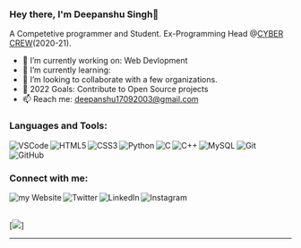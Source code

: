 ### Hey there, I'm Deepanshu Singh👋 

A Competetive programmer and Student. Ex-Programming Head @[CYBER CREW](https://cybercrew.sajs.co.in/index.htm)(2020-21). 



- 🔭 I’m currently working on: Web Devlopment
- 🌱 I’m currently learning: 
- 👯 I’m looking to collaborate with a few organizations.
- 🥅 2022 Goals: Contribute to Open Source projects
- 📫 Reach me: deepanshu17092003@gmail.com 


### Languages and Tools:

<img align="left" alt="VSCode" src="https://img.shields.io/badge/Visual%20Studio%20Code-0078d7.svg?style=for-the-badge&logo=visual-studio-code&logoColor=white"/>
<img align="left" alt="HTML5" src="https://img.shields.io/badge/HTML5-E34F26?style=for-the-badge&logo=html5&logoColor=white" />
<img align="left" alt="CSS3" src="https://img.shields.io/badge/CSS3-1572B6?style=for-the-badge&logo=css3&logoColor=white" />
<img align="left" alt="Python" src="https://img.shields.io/badge/python%20-%2314354C.svg?&style=for-the-badge&logo=python&logoColor=white"/>
<img align="left" alt="C" src="https://img.shields.io/badge/C-00599C?style=for-the-badge&logo=c&logoColor=white"/>
<img align="left" alt="C++" src="https://img.shields.io/badge/c++%20-%2300599C.svg?&style=for-the-badge&logo=c%2B%2B&ogoColor=white"/>
<img align="left" alt="MySQL"  src="https://img.shields.io/badge/MySQL-00000F?style=for-the-badge&logo=mysql&logoColor=white"/> 
<img align="left" alt="Git" src="https://img.shields.io/badge/Git-F05032?style=for-the-badge&logo=git&logoColor=white" />
<img align="left" alt="GitHub" src="https://img.shields.io/badge/github%20-%23121011.svg?&style=for-the-badge&logo=github&logoColor=white"/>

<br />

<br />

### Connect with me:

[<img align="left" alt="my Website" src="https://img.shields.io/badge/website-000000?style=for-the-badge&logo=About.me&logoColor=white" />][website]
[<img align="left" alt="Twitter" src="https://img.shields.io/badge/Twitter-1DA1F2?style=for-the-badge&logo=twitter&logoColor=white" />][twitter]
[<img align="left" alt="LinkedIn" src="https://img.shields.io/badge/LinkedIn-0077B5?style=for-the-badge&logo=linkedin&logoColor=white" />][linkedin]
[<img align="left" alt="Instagram" src="https://img.shields.io/badge/Instagram-E4405F?style=for-the-badge&logo=instagram&logoColor=white" />][instagram]

<br />


<br />


[<img src="https://github-readme-stats.vercel.app/api?username=singhdeepanshu17" />]


---


[website]: https://https://singhdeepanshu17.github.io
[twitter]: https://twitter.com/s__deepanshu
[instagram]: https://instagram.com/_deepanshu.singh_
[linkedin]: https://linkedin.com/in/deepanshu-singh-32a371210
